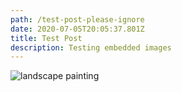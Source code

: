 ```yaml
---
path: /test-post-please-ignore
date: 2020-07-05T20:05:37.801Z
title: Test Post
description: Testing embedded images
---
```

![landscape painting](assets/the-swirling-fields-by-andreas-rocha-1920×1080.jpg "Landscape Painting")
